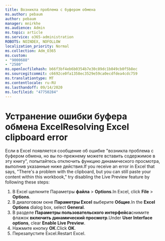 ```yaml
---
title: Возникла проблема с буфером обмена
ms.author: pebaum
author: pebaum
manager: mnirkhe
ms.audience: Admin
ms.topic: article
ms.service: o365-administration
ROBOTS: NOINDEX, NOFOLLOW
localization_priority: Normal
ms.collection: Adm_O365
ms.custom:
- "9000688"
- "2580"
ms.openlocfilehash: b66f3bf4eb6b0354b7e30c89dc1b049cb0f5b8ec
ms.sourcegitcommit: c6692ce0fa1358ec3529e59ca0ecdfdea4cdc759
ms.translationtype: MT
ms.contentlocale: ru-RU
ms.lasthandoff: 09/14/2020
ms.locfileid: "47750284"
---
```

# <a name="resolving-excel-clipboard-error"></a><span data-ttu-id="de5af-102">Устранение ошибки буфера обмена Excel</span><span class="sxs-lookup"><span data-stu-id="de5af-102">Resolving Excel clipboard error</span></span>

<span data-ttu-id="de5af-103">Если в Excel появляется сообщение об ошибке "возникла проблема с буфером обмена, но вы по-прежнему можете вставить содержимое в эту книгу", попытайтесь отключить функцию динамического просмотра, выполнив указанные ниже действия.</span><span class="sxs-lookup"><span data-stu-id="de5af-103">If you receive an error in Excel that says, "There's a problem with the clipboard, but you can still paste your content within this workbook," try disabling the Live Preview feature by following these steps:</span></span>

1. <span data-ttu-id="de5af-104">В Excel щелкните Параметры **файла**  >  **Options**.</span><span class="sxs-lookup"><span data-stu-id="de5af-104">In Excel, click **File** > **Options**.</span></span>
3. <span data-ttu-id="de5af-105">В диалоговом окне **Параметры Excel** выберите **Общие**.</span><span class="sxs-lookup"><span data-stu-id="de5af-105">In the **Excel Options** dialog box, select **General**.</span></span>
4. <span data-ttu-id="de5af-106">В разделе **Параметры пользовательского интерфейса**снимите флажок **включить динамический просмотр**.</span><span class="sxs-lookup"><span data-stu-id="de5af-106">Under **User Interface options**, clear **Enable Live Preview**.</span></span>
5. <span data-ttu-id="de5af-107">Нажмите кнопку **ОК**.</span><span class="sxs-lookup"><span data-stu-id="de5af-107">Click **OK**.</span></span>
6. <span data-ttu-id="de5af-108">Перезапустите Excel.</span><span class="sxs-lookup"><span data-stu-id="de5af-108">Restart Excel.</span></span>
